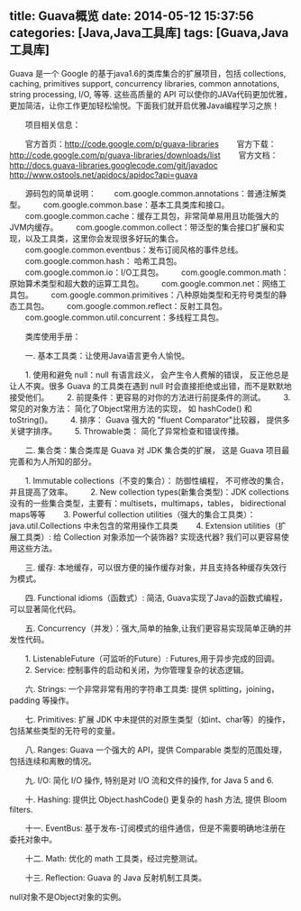 title: Guava概览
date: 2014-05-12 15:37:56
categories: [Java,Java工具库]
tags: [Guava,Java工具库]
---
Guava 是一个 Google 的基于java1.6的类库集合的扩展项目，包括 collections, caching, primitives support, concurrency libraries, common annotations, string processing, I/O, 等等. 这些高质量的 API 可以使你的JAVa代码更加优雅，更加简洁，让你工作更加轻松愉悦。下面我们就开启优雅Java编程学习之旅！

　　项目相关信息：

　　官方首页：http://code.google.com/p/guava-libraries
　　官方下载：http://code.google.com/p/guava-libraries/downloads/list
　　官方文档：http://docs.guava-libraries.googlecode.com/git/javadoc
                    http://www.ostools.net/apidocs/apidoc?api=guava

　　源码包的简单说明：
　　com.google.common.annotations：普通注解类型。
　　com.google.common.base：基本工具类库和接口。
　　com.google.common.cache：缓存工具包，非常简单易用且功能强大的JVM内缓存。
　　com.google.common.collect：带泛型的集合接口扩展和实现，以及工具类，这里你会发现很多好玩的集合。
　　com.google.common.eventbus：发布订阅风格的事件总线。
　　com.google.common.hash： 哈希工具包。
　　com.google.common.io：I/O工具包。
　　com.google.common.math：原始算术类型和超大数的运算工具包。
　　com.google.common.net：网络工具包。
　　com.google.common.primitives：八种原始类型和无符号类型的静态工具包。
　　com.google.common.reflect：反射工具包。
　　com.google.common.util.concurrent：多线程工具包。

　　类库使用手册：

　　一.  基本工具类：让使用Java语言更令人愉悦。

　　1. 使用和避免 null：null 有语言歧义， 会产生令人费解的错误， 反正他总是让人不爽。很多 Guava 的工具类在遇到 null 时会直接拒绝或出错，而不是默默地接受他们。
　　2. 前提条件：更容易的对你的方法进行前提条件的测试。
　　3. 常见的对象方法： 简化了Object常用方法的实现， 如 hashCode() 和 toString()。
　　4. 排序： Guava 强大的 "fluent Comparator"比较器， 提供多关键字排序。
　　5. Throwable类： 简化了异常检查和错误传播。

　　二.  集合类：集合类库是 Guava 对 JDK 集合类的扩展， 这是 Guava 项目最完善和为人所知的部分。

　　1. Immutable collections（不变的集合）： 防御性编程， 不可修改的集合，并且提高了效率。
　　2. New collection types(新集合类型)：JDK collections 没有的一些集合类型，主要有：multisets，multimaps，tables， bidirectional maps等等
　　3. Powerful collection utilities（强大的集合工具类）： java.util.Collections 中未包含的常用操作工具类
　　4. Extension utilities（扩展工具类）: 给 Collection 对象添加一个装饰器? 实现迭代器? 我们可以更容易使用这些方法。

　　三.  缓存: 本地缓存，可以很方便的操作缓存对象，并且支持各种缓存失效行为模式。

　　四.  Functional idioms（函数式）: 简洁, Guava实现了Java的函数式编程，可以显著简化代码。

　　五. Concurrency（并发）：强大,简单的抽象,让我们更容易实现简单正确的并发性代码。

　　1. ListenableFuture（可监听的Future）: Futures,用于异步完成的回调。
　　2. Service: 控制事件的启动和关闭，为你管理复杂的状态逻辑。

　　六. Strings: 一个非常非常有用的字符串工具类: 提供 splitting，joining， padding 等操作。

　　七. Primitives: 扩展 JDK 中未提供的对原生类型（如int、char等）的操作， 包括某些类型的无符号的变量。

　　八. Ranges: Guava 一个强大的 API，提供 Comparable 类型的范围处理， 包括连续和离散的情况。

　　九. I/O: 简化 I/O 操作, 特别是对 I/O 流和文件的操作, for Java 5 and 6.

　　十. Hashing: 提供比 Object.hashCode() 更复杂的 hash 方法, 提供 Bloom filters.

　　十一. EventBus: 基于发布-订阅模式的组件通信，但是不需要明确地注册在委托对象中。

　　十二. Math: 优化的 math 工具类，经过完整测试。

　　十三. Reflection: Guava 的 Java 反射机制工具类。

null对象不是Object对象的实例。












